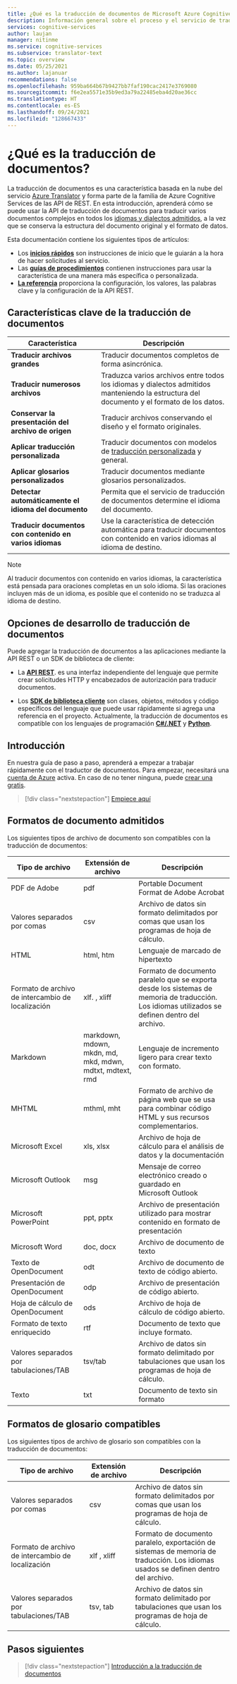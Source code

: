 ```yaml
---
title: ¿Qué es la traducción de documentos de Microsoft Azure Cognitive Services?
description: Información general sobre el proceso y el servicio de traducción de documentos por lotes basados en la nube.
services: cognitive-services
author: laujan
manager: nitinme
ms.service: cognitive-services
ms.subservice: translator-text
ms.topic: overview
ms.date: 05/25/2021
ms.author: lajanuar
recommendations: false
ms.openlocfilehash: 959ba664b67b9427bb7faf190cac2417e3769080
ms.sourcegitcommit: f6e2ea5571e35b9ed3a79a22485eba4d20ae36cc
ms.translationtype: HT
ms.contentlocale: es-ES
ms.lasthandoff: 09/24/2021
ms.locfileid: "128667433"
---
```

# <a name="what-is-document-translation"></a>¿Qué es la traducción de documentos?

La traducción de documentos es una característica basada en la nube del servicio [Azure Translator](../translator-overview.md) y forma parte de la familia de Azure Cognitive Services de las API de REST. En esta introducción, aprenderá cómo se puede usar la API de traducción de documentos para traducir varios documentos complejos en todos los [idiomas y dialectos admitidos](../../language-support.md), a la vez que se conserva la estructura del documento original y el formato de datos.

Esta documentación contiene los siguientes tipos de artículos:

* Los [**inicios rápidos**](get-started-with-document-translation.md) son instrucciones de inicio que le guiarán a la hora de hacer solicitudes al servicio.
* Las [**guías de procedimientos**](create-sas-tokens.md) contienen instrucciones para usar la característica de una manera más específica o personalizada.
* [**La referencia**](reference/rest-api-guide.md) proporciona la configuración, los valores, las palabras clave y la configuración de la API REST.

## <a name="document-translation-key-features"></a>Características clave de la traducción de documentos

| Característica | Descripción |
| ---------| -------------|
| **Traducir archivos grandes**| Traducir documentos completos de forma asincrónica.|
|**Traducir numerosos archivos**|Traduzca varios archivos entre todos los idiomas y dialectos admitidos manteniendo la estructura del documento y el formato de los datos.|
|**Conservar la presentación del archivo de origen**| Traducir archivos conservando el diseño y el formato originales.|
|**Aplicar traducción personalizada**| Traducir documentos con modelos de [traducción personalizada](../customization.md#custom-translator) y general.|
|**Aplicar glosarios personalizados**|Traducir documentos mediante glosarios personalizados.|
|**Detectar automáticamente el idioma del documento**|Permita que el servicio de traducción de documentos determine el idioma del documento.|
|**Traducir documentos con contenido en varios idiomas**|Use la característica de detección automática para traducir documentos con contenido en varios idiomas al idioma de destino.|

> [!NOTE]
> Al traducir documentos con contenido en varios idiomas, la característica está pensada para oraciones completas en un solo idioma. Si las oraciones incluyen más de un idioma, es posible que el contenido no se traduzca al idioma de destino.
>

## <a name="document-translation-development-options"></a>Opciones de desarrollo de traducción de documentos

Puede agregar la traducción de documentos a las aplicaciones mediante la API REST o un SDK de biblioteca de cliente:

* La [**API REST**](reference/rest-api-guide.md). es una interfaz independiente del lenguaje que permite crear solicitudes HTTP y encabezados de autorización para traducir documentos.

* Los [**SDK de biblioteca cliente**](client-sdks.md) son clases, objetos, métodos y código específicos del lenguaje que puede usar rápidamente si agrega una referencia en el proyecto. Actualmente, la traducción de documentos es compatible con los lenguajes de programación [**C#/.NET**](/dotnet/api/azure.ai.translation.document) y [**Python**](https://pypi.org/project/azure-ai-translation-document/).

## <a name="get-started"></a>Introducción

En nuestra guía de paso a paso, aprenderá a empezar a trabajar rápidamente con el traductor de documentos. Para empezar, necesitará una [cuenta de Azure](https://azure.microsoft.com/free/cognitive-services/) activa.  En caso de no tener ninguna, puede [crear una gratis](https://azure.microsoft.com/free).

> [!div class="nextstepaction"]
> [Empiece aquí](get-started-with-document-translation.md "Aprenda a usar la traducción de documentos con HTTP REST")

## <a name="supported-document-formats"></a>Formatos de documento admitidos

Los siguientes tipos de archivo de documento son compatibles con la traducción de documentos:

| Tipo de archivo| Extensión de archivo|Descripción|
|---|---|--|
|PDF de Adobe|pdf|Portable Document Format de Adobe Acrobat|
|Valores separados por comas |csv| Archivo de datos sin formato delimitados por comas que usan los programas de hoja de cálculo.|
|HTML|html, htm|Lenguaje de marcado de hipertexto|
|Formato de archivo de intercambio de localización|xlf. , xliff| Formato de documento paralelo que se exporta desde los sistemas de memoria de traducción. Los idiomas utilizados se definen dentro del archivo.|
|Markdown| markdown, mdown, mkdn, md, mkd, mdwn, mdtxt, mdtext, rmd| Lenguaje de incremento ligero para crear texto con formato.|
|MHTML|mthml, mht| Formato de archivo de página web que se usa para combinar código HTML y sus recursos complementarios.|
|Microsoft Excel|xls, xlsx|Archivo de hoja de cálculo para el análisis de datos y la documentación|
|Microsoft Outlook|msg|Mensaje de correo electrónico creado o guardado en Microsoft Outlook|
|Microsoft PowerPoint|ppt, pptx| Archivo de presentación utilizado para mostrar contenido en formato de presentación|
|Microsoft Word|doc, docx| Archivo de documento de texto|
|Texto de OpenDocument|odt|Archivo de documento de texto de código abierto.|
|Presentación de OpenDocument|odp|Archivo de presentación de código abierto.|
|Hoja de cálculo de OpenDocument|ods|Archivo de hoja de cálculo de código abierto.|
|Formato de texto enriquecido|rtf|Documento de texto que incluye formato.|
|Valores separados por tabulaciones/TAB|tsv/tab| Archivo de datos sin formato delimitado por tabulaciones que usan los programas de hoja de cálculo.|
|Texto|txt| Documento de texto sin formato|

## <a name="supported-glossary-formats"></a>Formatos de glosario compatibles

Los siguientes tipos de archivo de glosario son compatibles con la traducción de documentos:

| Tipo de archivo| Extensión de archivo|Descripción|
|---|---|--|
|Valores separados por comas| csv |Archivo de datos sin formato delimitados por comas que usan los programas de hoja de cálculo.|
|Formato de archivo de intercambio de localización| xlf , xliff| Formato de documento paralelo, exportación de sistemas de memoria de traducción. Los idiomas usados se definen dentro del archivo.|
|Valores separados por tabulaciones/TAB|tsv, tab| Archivo de datos sin formato delimitado por tabulaciones que usan los programas de hoja de cálculo.|

## <a name="next-steps"></a>Pasos siguientes

> [!div class="nextstepaction"]
> [Introducción a la traducción de documentos](get-started-with-document-translation.md)
